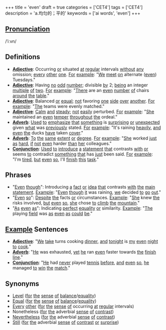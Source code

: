 +++
title = 'even'
draft = true
categories = ['CET4']
tags = ['CET4']
description = 'a.均匀的；平的'
keywords = ['ai words', 'even']
+++

## [Pronunciation](/post/pronunciation/)
/ˈiːvn/

## Definitions
- **[Adjective](/post/adjective/)**: Occurring [or](/post/or/) situated [at](/post/at/) [regular](/post/regular/) intervals [without](/post/without/) [any](/post/any/) omission; [every](/post/every/) [other](/post/other/) [one](/post/one/). [For](/post/for/) [example](/post/example/): "[We](/post/we/) [meet](/post/meet/) [on](/post/on/) alternate ([even](/post/even/)) Tuesdays."
- **[Adjective](/post/adjective/)**: Having [no](/post/no/) [odd](/post/odd/) [number](/post/number/); divisible [by](/post/by/) 2; [being](/post/being/) an integer [multiple](/post/multiple/) [of](/post/of/) [two](/post/two/). [For](/post/for/) [example](/post/example/): "[There](/post/there/) are an [even](/post/even/) [number](/post/number/) [of](/post/of/) chairs [around](/post/around/) [the](/post/the/) [table](/post/table/)."
- **[Adjective](/post/adjective/)**: Balanced [or](/post/or/) [equal](/post/equal/); [not](/post/not/) favoring [one](/post/one/) [side](/post/side/) [over](/post/over/) [another](/post/another/). [For](/post/for/) [example](/post/example/): "[The](/post/the/) teams were evenly matched."
- **[Adjective](/post/adjective/)**: [Calm](/post/calm/) [and](/post/and/) [steady](/post/steady/); [not](/post/not/) [easily](/post/easily/) perturbed. [For](/post/for/) [example](/post/example/): "[She](/post/she/) maintained an [even](/post/even/) [temper](/post/temper/) [throughout](/post/throughout/) [the](/post/the/) ordeal."
- **[Adverb](/post/adverb/)**: [Used](/post/used/) [to](/post/to/) [emphasize](/post/emphasize/) [that](/post/that/) [something](/post/something/) is [surprising](/post/surprising/) [or](/post/or/) [unexpected](/post/unexpected/) given [what](/post/what/) was [previously](/post/previously/) stated. [For](/post/for/) [example](/post/example/): "It's raining [heavily](/post/heavily/), [and](/post/and/) [even](/post/even/) [the](/post/the/) ducks [have](/post/have/) taken [cover](/post/cover/)."
- **[Adverb](/post/adverb/)**: [To](/post/to/) [the](/post/the/) [same](/post/same/) [extent](/post/extent/) [or](/post/or/) [degree](/post/degree/). [For](/post/for/) [example](/post/example/): "[She](/post/she/) worked [just](/post/just/) [as](/post/as/) [hard](/post/hard/), [if](/post/if/) [not](/post/not/) [even](/post/even/) harder [than](/post/than/) [her](/post/her/) colleagues."
- **[Conjunction](/post/conjunction/)**: [Used](/post/used/) [to](/post/to/) [introduce](/post/introduce/) [a](/post/a/) [statement](/post/statement/) [that](/post/that/) contrasts [with](/post/with/) [or](/post/or/) seems [to](/post/to/) contradict [something](/post/something/) [that](/post/that/) has [just](/post/just/) been said. [For](/post/for/) [example](/post/example/): "I'm [tired](/post/tired/), [but](/post/but/) [even](/post/even/) [so](/post/so/), I'll [finish](/post/finish/) [this](/post/this/) [task](/post/task/)."

## Phrases
- "[Even](/post/even/) [though](/post/though/)": Introducing [a](/post/a/) [fact](/post/fact/) [or](/post/or/) [idea](/post/idea/) [that](/post/that/) contrasts [with](/post/with/) [the](/post/the/) [main](/post/main/) [statement](/post/statement/). [Example](/post/example/): "[Even](/post/even/) [though](/post/though/) [it](/post/it/) was raining, [we](/post/we/) decided [to](/post/to/) [go](/post/go/) [out](/post/out/)."
- "[Even](/post/even/) [so](/post/so/)": [Despite](/post/despite/) [the](/post/the/) facts [or](/post/or/) circumstances. [Example](/post/example/): "[She](/post/she/) knew [the](/post/the/) risks involved, [but](/post/but/) [even](/post/even/) [so](/post/so/), [she](/post/she/) chose [to](/post/to/) [climb](/post/climb/) [the](/post/the/) [mountain](/post/mountain/)."
- "[As](/post/as/) [even](/post/even/) [as](/post/as/)": Indicating [perfect](/post/perfect/) [equality](/post/equality/) [or](/post/or/) similarity. [Example](/post/example/): "[The](/post/the/) playing [field](/post/field/) was [as](/post/as/) [even](/post/even/) [as](/post/as/) [could](/post/could/) [be](/post/be/)."

## [Example](/post/example/) Sentences
- **[Adjective](/post/adjective/)**: "[We](/post/we/) [take](/post/take/) turns cooking [dinner](/post/dinner/), [and](/post/and/) [tonight](/post/tonight/) is [my](/post/my/) [even](/post/even/) [night](/post/night/) [to](/post/to/) [cook](/post/cook/)."
- **[Adverb](/post/adverb/)**: "[He](/post/he/) was exhausted, [yet](/post/yet/) [he](/post/he/) ran [even](/post/even/) faster towards [the](/post/the/) [finish](/post/finish/) [line](/post/line/)."
- **[Conjunction](/post/conjunction/)**: "[He](/post/he/) had [never](/post/never/) played [tennis](/post/tennis/) [before](/post/before/), [and](/post/and/) [even](/post/even/) [so](/post/so/), [he](/post/he/) managed [to](/post/to/) [win](/post/win/) [the](/post/the/) [match](/post/match/)."

## Synonyms
- [Level](/post/level/) ([for](/post/for/) [the](/post/the/) [sense](/post/sense/) [of](/post/of/) [balance](/post/balance/)/[equality](/post/equality/))
- [Equal](/post/equal/) ([for](/post/for/) [the](/post/the/) [sense](/post/sense/) [of](/post/of/) [balance](/post/balance/)/[equality](/post/equality/))
- [Every](/post/every/) [other](/post/other/) ([for](/post/for/) [the](/post/the/) [sense](/post/sense/) [of](/post/of/) occurring [at](/post/at/) [regular](/post/regular/) intervals)
- Nonetheless ([for](/post/for/) [the](/post/the/) adverbial [sense](/post/sense/) [of](/post/of/) [contrast](/post/contrast/))
- [Nevertheless](/post/nevertheless/) ([for](/post/for/) [the](/post/the/) adverbial [sense](/post/sense/) [of](/post/of/) [contrast](/post/contrast/))
- [Still](/post/still/) ([for](/post/for/) [the](/post/the/) adverbial [sense](/post/sense/) [of](/post/of/) [contrast](/post/contrast/) [or](/post/or/) [surprise](/post/surprise/))

